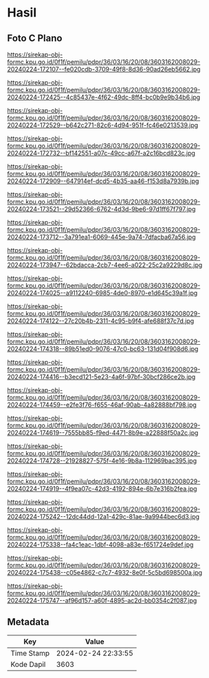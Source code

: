 # Hasil

## Foto C Plano

https://sirekap-obj-formc.kpu.go.id/0f1f/pemilu/pdpr/36/03/16/20/08/3603162008029-20240224-172107--fe020cdb-3709-49f8-8d36-90ad26eb5662.jpg

https://sirekap-obj-formc.kpu.go.id/0f1f/pemilu/pdpr/36/03/16/20/08/3603162008029-20240224-172425--4c85437e-4f62-49dc-8ff4-bc0b9e9b34b6.jpg

https://sirekap-obj-formc.kpu.go.id/0f1f/pemilu/pdpr/36/03/16/20/08/3603162008029-20240224-172529--b642c271-82c6-4d94-951f-fc46e0213539.jpg

https://sirekap-obj-formc.kpu.go.id/0f1f/pemilu/pdpr/36/03/16/20/08/3603162008029-20240224-172732--bf142551-a07c-49cc-a67f-a2c16bcd823c.jpg

https://sirekap-obj-formc.kpu.go.id/0f1f/pemilu/pdpr/36/03/16/20/08/3603162008029-20240224-172909--647914ef-dcd5-4b35-aa46-f153d8a7939b.jpg

https://sirekap-obj-formc.kpu.go.id/0f1f/pemilu/pdpr/36/03/16/20/08/3603162008029-20240224-173521--29d52366-6762-4d3d-9be6-97d1ff67f797.jpg

https://sirekap-obj-formc.kpu.go.id/0f1f/pemilu/pdpr/36/03/16/20/08/3603162008029-20240224-173712--3a791ea1-6069-445e-9a74-7dfacba67a56.jpg

https://sirekap-obj-formc.kpu.go.id/0f1f/pemilu/pdpr/36/03/16/20/08/3603162008029-20240224-173947--62bdacca-2cb7-4ee6-a022-25c2a9229d8c.jpg

https://sirekap-obj-formc.kpu.go.id/0f1f/pemilu/pdpr/36/03/16/20/08/3603162008029-20240224-174025--a9112240-6985-4de0-8970-e1d645c39a1f.jpg

https://sirekap-obj-formc.kpu.go.id/0f1f/pemilu/pdpr/36/03/16/20/08/3603162008029-20240224-174122--27c20b4b-2311-4c95-b9f4-afe688f37c7d.jpg

https://sirekap-obj-formc.kpu.go.id/0f1f/pemilu/pdpr/36/03/16/20/08/3603162008029-20240224-174318--89b51ed0-9076-47c0-bc63-131d04f908d6.jpg

https://sirekap-obj-formc.kpu.go.id/0f1f/pemilu/pdpr/36/03/16/20/08/3603162008029-20240224-174416--b3ecd121-5e23-4a6f-97bf-30bcf286ce2b.jpg

https://sirekap-obj-formc.kpu.go.id/0f1f/pemilu/pdpr/36/03/16/20/08/3603162008029-20240224-174459--e2fe3f76-f655-46af-90ab-4a82888bf798.jpg

https://sirekap-obj-formc.kpu.go.id/0f1f/pemilu/pdpr/36/03/16/20/08/3603162008029-20240224-174619--7555bb85-f9ed-4471-8b9e-a22888f50a2c.jpg

https://sirekap-obj-formc.kpu.go.id/0f1f/pemilu/pdpr/36/03/16/20/08/3603162008029-20240224-174728--21928827-575f-4e16-9b8a-112969bac395.jpg

https://sirekap-obj-formc.kpu.go.id/0f1f/pemilu/pdpr/36/03/16/20/08/3603162008029-20240224-174919--4f9ea07c-42d3-4192-894e-6b7e316b2fea.jpg

https://sirekap-obj-formc.kpu.go.id/0f1f/pemilu/pdpr/36/03/16/20/08/3603162008029-20240224-175242--12dc44dd-12a1-429c-81ae-9a9944bec6d3.jpg

https://sirekap-obj-formc.kpu.go.id/0f1f/pemilu/pdpr/36/03/16/20/08/3603162008029-20240224-175338--fa4c1eac-1dbf-4098-a83e-f651724e9def.jpg

https://sirekap-obj-formc.kpu.go.id/0f1f/pemilu/pdpr/36/03/16/20/08/3603162008029-20240224-175438--c05e4862-c7c7-4932-8e0f-5c5bd698500a.jpg

https://sirekap-obj-formc.kpu.go.id/0f1f/pemilu/pdpr/36/03/16/20/08/3603162008029-20240224-175747--af96d157-a60f-4895-ac2d-bb0354c2f087.jpg


## Metadata

| Key        | Value               |
| ---------- | ------------------- |
| Time Stamp | 2024-02-24 22:33:55 |
| Kode Dapil | 3603                |



